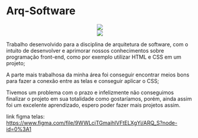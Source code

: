 # Arq-Software

<div align="center">
<img src ="https://user-images.githubusercontent.com/114821140/198305705-ffeb8664-3081-4c61-a4f1-6acabb263d61.png" />
</div>

<div align="center">
<img src ="https://user-images.githubusercontent.com/114821140/198307326-e94e383c-a286-4479-b9bc-663aa0ded200.png" />
</div>
  
  
Trabalho desenvolvido para a disciplina de arquitetura de software, com o intuito de desenvolver e aprimorar nossos conhecimentos sobre programação front-end, como por exemplo utilizar HTML e CSS em um projeto;
  
  
A parte mais trabalhosa da minha área foi conseguir encontrar meios bons para fazer a conexão entre as telas e conseguir aplicar o CSS;
  
Tivemos um problema com o prazo e infelizmente não conseguimos finalizar o projeto em sua totalidade como gostaríamos, porém, ainda assim foi um excelente aprendizado, espero poder fazer mais projetos assim.  
  
  
link figma telas: https://www.figma.com/file/9WWLciTGmaihlVFtELXgYi/ARQ_S?node-id=0%3A1
